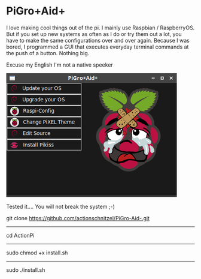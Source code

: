 # PiGro+Aid+

I love making cool things out of the pi. I mainly use Raspbian / RaspberryOS. But if you set up new systems as often as I do or try them out a lot, you have to make the same configurations over and over again. Because I was bored, I programmed a GUI that executes everyday terminal commands at the push of a button. Nothing big.

Excuse my English
I'm not a native speeker



![GUI](https://github.com/actionschnitzel/PiGro-Aid-/blob/main/GUI.png?raw=true)





Tested it.... You will not break the system ;-)

git clone https://github.com/actionschnitzel/PiGro-Aid-.git
***
cd ActionPi
***
sudo chmod +x install.sh
***
sudo ./install.sh
